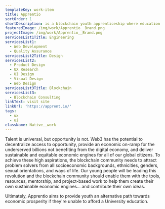 ```yaml
---
templateKey: work-item
title: Apprentio
sortOrder: 1
shortDescription: is a blockchain youth apprenticeship where education and gaming collide.
featuredImage: /img/work/Apprentio__Brand.png
projectImage: /img/work/Apprentio__Brand.png
servicesList1Title: Engineering
servicesList1:
  - Web Development
  - Quality Assurance
servicesList2Title: Design
servicesList2:
  - Product Design
  - UX Research
  - UI Design
  - Visual Design
  - Web Design
servicesList3Title: Blockchain
servicesList3:
  - Blockchain Consulting
linkText: visit site
linkUrl: 'https://apprent.io/'
tags:
  - ux
  - ui
className: Native__work
---
```


Talent is universal, but opportunity is not. Web3 has the potential to decentralize access to opportunity, provide an economic on-ramp for the underserved billions not benefiting from the digital economy, and deliver sustainable and equitable economic engines for all of our global citizens. To achieve these high aspirations, the blockchain community needs to attract problem solvers from all socioeconomic backgrounds, ethnicities, genders, sexual orientations, and ways of life. Our young people will be leading this revolution and the blockchain community should enable them with the tools, resources, mentorship, and project-based work to help them create their own sustainable economic engines... and contribute their own ideas. 

Ultimately, Apprentio aims to provide youth an alternative path towards economic prosperity if they're unable to afford a University education.
